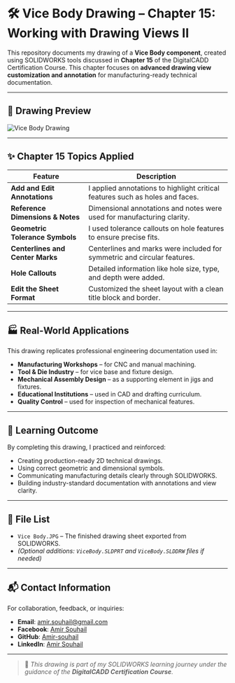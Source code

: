 # 🛠️ Vice Body Drawing – Chapter 15: Working with Drawing Views II

This repository documents my drawing of a **Vice Body component**, created using SOLIDWORKS tools discussed in **Chapter 15** of the DigitalCADD Certification Course. This chapter focuses on **advanced drawing view customization and annotation** for manufacturing-ready technical documentation.

---

## 📸 Drawing Preview

![Vice Body Drawing](./Vice%20Body.JPG)

---

## ✨ Chapter 15 Topics Applied

| Feature                             | Description |
|-------------------------------------|-------------|
| **Add and Edit Annotations**        | I applied annotations to highlight critical features such as holes and faces. |
| **Reference Dimensions & Notes**    | Dimensional annotations and notes were used for manufacturing clarity. |
| **Geometric Tolerance Symbols**     | I used tolerance callouts on hole features to ensure precise fits. |
| **Centerlines and Center Marks**    | Centerlines and marks were included for symmetric and circular features. |
| **Hole Callouts**                   | Detailed information like hole size, type, and depth were added. |
| **Edit the Sheet Format**           | Customized the sheet layout with a clean title block and border. |

---

## 🏭 Real-World Applications

This drawing replicates professional engineering documentation used in:

- **Manufacturing Workshops** – for CNC and manual machining.
- **Tool & Die Industry** – for vice base and fixture design.
- **Mechanical Assembly Design** – as a supporting element in jigs and fixtures.
- **Educational Institutions** – used in CAD and drafting curriculum.
- **Quality Control** – used for inspection of mechanical features.

---

## 🎯 Learning Outcome

By completing this drawing, I practiced and reinforced:

- Creating production-ready 2D technical drawings.
- Using correct geometric and dimensional symbols.
- Communicating manufacturing details clearly through SOLIDWORKS.
- Building industry-standard documentation with annotations and view clarity.

---

## 🧾 File List

- `Vice Body.JPG` – The finished drawing sheet exported from SOLIDWORKS.
- *(Optional additions: `ViceBody.SLDPRT` and `ViceBody.SLDDRW` files if needed)*

---

## 📬 Contact Information

For collaboration, feedback, or inquiries:

- **Email**: [amir.souhail@gmail.com](mailto:amir.souhail@gmail.com)  
- **Facebook**: [Amir Souhail](https://www.facebook.com/amir.souhail)  
- **GitHub**: [Amir-souhail](https://github.com/Amir-souhail)  
- **LinkedIn**: [Amir Souhail](https://www.linkedin.com/in/amir-souhail-3b939069/)

---

> 🚀 *This drawing is part of my SOLIDWORKS learning journey under the guidance of the **DigitalCADD Certification Course**.*

